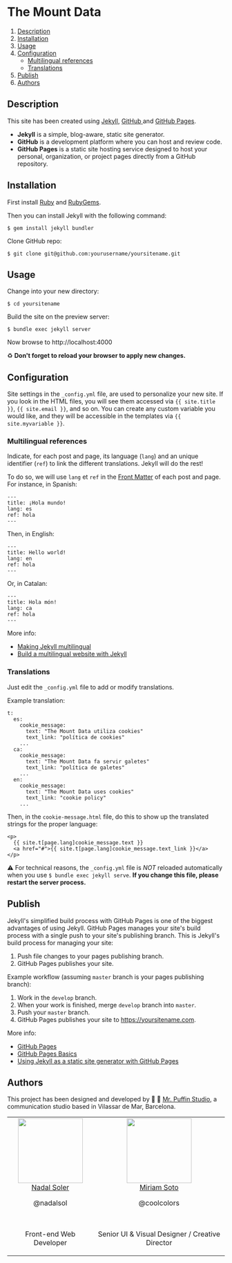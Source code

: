 # The Mount Data

1. [Description](#description)
2. [Installation](#installation)
3. [Usage](#usage)
4. [Configuration](#configuration)
    * [Multilingual references](#multilingual-references)
    * [Translations](#translations)
5. [Publish](#publish)
6. [Authors](#authors)

## Description

This site has been created using [Jekyll](https://jekyllrb.com/), [GitHub ](https://github.com/) and [GitHub Pages](https://pages.github.com/).

* **Jekyll** is a simple, blog-aware, static site generator.
* **GitHub** is a development platform where you can host and review code.
* **GitHub Pages** is a static site hosting service designed to host your
personal, organization, or project pages directly from a GitHub repository.

## Installation

First install [Ruby](https://www.ruby-lang.org/) and
[RubyGems](https://rubygems.org/).

Then you can install Jekyll with the following command:

```
$ gem install jekyll bundler
```

Clone GitHub repo:

```
$ git clone git@github.com:yourusername/yoursitename.git
```

## Usage

Change into your new directory:

```
$ cd yoursitename
```

Build the site on the preview server:

```
$ bundle exec jekyll server
```

Now browse to http://localhost:4000

♻️&nbsp;**Don't forget to reload your browser to apply new changes.**

## Configuration

Site settings in the `_config.yml` file, are used to personalize your new site.
If you look in the HTML files, you will see them accessed via
`{{ site.title }}`, `{{ site.email }}`, and so on. You can create any custom
variable you would like, and they will be accessible in the templates via
`{{ site.myvariable }}`.

### Multilingual references

Indicate, for each post and page, its language (`lang`) and an unique identifier
(`ref`) to link the different translations. Jekyll will do the rest!

To do so, we will use `lang` et `ref` in the [Front Matter](https://jekyllrb.com/docs/frontmatter/) of each post and page. For
instance, in Spanish:

```
---
title: ¡Hola mundo!
lang: es
ref: hola
---
```

Then, in English:

```
---
title: Hello world!
lang: en
ref: hola
---
```

Or, in Catalan:

```
---
title: Hola món!
lang: ca
ref: hola
---
```

More info:

* [Making Jekyll multilingual](https://www.sylvaindurand.org/making-jekyll-multilingual/)
* [Build a multilingual website with Jekyll](http://chocanto.me/2016/04/16/jekyll-multilingual.html)

### Translations

Just edit the `_config.yml` file to add or modify translations.

Example translation:

```
t:
  es:
    cookie_message:
      text: "The Mount Data utiliza cookies"
      text_link: "política de cookies"
    ...
  ca:
    cookie_message:
      text: "The Mount Data fa servir galetes"
      text_link: "política de galetes"
    ...
  en:
    cookie_message:
      text: "The Mount Data uses cookies"
      text_link: "cookie policy"
    ...
```

Then, in the `cookie-message.html` file, do this to show up the translated
strings for the proper language:

```
<p>
  {{ site.t[page.lang]cookie_message.text }}
  <a href="#">{{ site.t[page.lang]cookie_message.text_link }}</a>
</p>
```

⚠️&nbsp;For technical reasons, the `_config.yml` file is *NOT* reloaded automatically
when you use `$ bundle exec jekyll serve`. **If you change this file, please
restart the server process.**

## Publish

Jekyll's simplified build process with GitHub Pages is one of the biggest
advantages of using Jekyll. GitHub Pages manages your site's build process with
a single push to your site's publishing branch. This is Jekyll's build process
for managing your site:

1. Push file changes to your pages publishing branch.
2. GitHub Pages publishes your site.

Example workflow (assuming `master` branch is your pages publishing branch):

1. Work in the `develop` branch.
2. When your work is finished, merge `develop` branch into `master`.
3. Push your `master` branch.
4. GitHub Pages publishes your site to https://yoursitename.com.

More info:

* [GitHub Pages](https://pages.github.com/)
* [GitHub Pages Basics](https://help.github.com/categories/github-pages-basics/)
* [Using Jekyll as a static site generator with GitHub Pages](https://help.github.com/articles/using-jekyll-as-a-static-site-generator-with-github-pages/)

## Authors

This project has been designed and developed by&nbsp;🎩&nbsp;🐧&nbsp;[Mr. Puffin Studio](http://mrpuffin.studio/), a communication studio based in Vilassar de Mar, Barcelona.

<table>
  <tbody>
    <tr>
      <td align="center" valign="top">
        <img width="150" height="150" src="https://github.com/nadalsol.png?s=150">
        <br>
        <a href="https://github.com/nadalsol">Nadal Soler</a>
        <p>@nadalsol</p>
        <br>
        <p>Front-end Web Developer</p>
      </td>
      <td align="center" valign="top">
        <img width="150" height="150" src="https://media.licdn.com/dms/image/C5103AQHege8bS0fxaA/profile-displayphoto-shrink_800_800/0?e=1531958400&v=beta&t=nds5VmSUEdw6C4owLp1JzxAbLuVvAintm0tFBM2Ou5M">
        <br>
        <a href="https://www.linkedin.com/in/miriamsoto/">Miriam Soto</a>
        <p>@coolcolors</p>
        <br>
        <p>Senior UI & Visual Designer / Creative Director</p>
      </td>
    </tr>
  </tbody>
</table>
